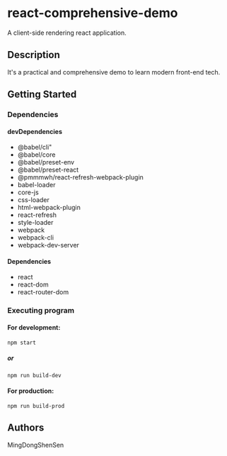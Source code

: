 # react-comprehensive-demo

A client-side rendering react application.

## Description

It's a practical and comprehensive demo to learn modern front-end tech.

## Getting Started

### Dependencies

#### devDependencies
* @babel/cli"
* @babel/core
* @babel/preset-env
* @babel/preset-react
* @pmmmwh/react-refresh-webpack-plugin
* babel-loader
* core-js
* css-loader
* html-webpack-plugin
* react-refresh
* style-loader
* webpack
* webpack-cli
* webpack-dev-server
  
#### Dependencies
* react
* react-dom
* react-router-dom


### Executing program

#### For development:
```
npm start
```
##### or
```
npm run build-dev
```
#### For production:
```
npm run build-prod
```

## Authors

MingDongShenSen
